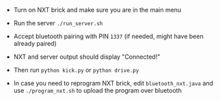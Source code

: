 * Turn on NXT brick and make sure you are in the main menu
* Run the server `./run_server.sh`
* Accept bluetooth pairing with PIN `1337` (if needed, might have been already paired)
* NXT and server output should display "Connected!"
* Then run `python kick.py` or `python drive.py`

* In case you need to reprogram NXT brick, edit `bluetooth_nxt.java` and use `./program_nxt.sh` to upload the program over bluetooth
